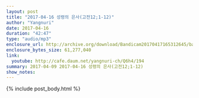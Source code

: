 ```yaml
---
layout: post
title: "2017-04-16 성령의 은사(고전12;1-12)"
author: "Yangnuri"
date: 2017-04-16
duration: "42:47"
type: "audio/mp3"
enclosure_url: http://archive.org/download/Bandicam20170417165312645/bandicam%202017-04-17%2016-53-12-645.mp3
enclosure_bytes_size: 61,277,040
link:
  youtube: http://cafe.daum.net/yangnuri-ch/Q6h4/194
summary: 2017-04-09 2017-04-16 성령의 은사(고전12;1-12)
show_notes:
---
```


{% include post_body.html %}
